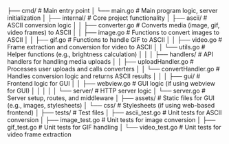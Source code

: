 ├── cmd/                    # Main entry point
│   └── main.go             # Main program logic, server initialization
│
├── internal/               # Core project functionality
│   ├── ascii/              # ASCII conversion logic
│   │   ├── converter.go    # Converts media (image, gif, video frames) to ASCII
│   │   ├── image.go        # Functions to convert images to ASCII
│   │   ├── gif.go          # Functions to handle GIF to ASCII
│   │   ├── video.go        # Frame extraction and conversion for video to ASCII
│   │   └── utils.go        # Helper functions (e.g., brightness calculation)
│   │
│   ├── handlers/           # API handlers for handling media uploads
│   │   ├── uploadHandler.go # Processes user uploads and calls converters
│   │   └── convertHandler.go # Handles conversion logic and returns ASCII results
│   │
│   ├── gui/                # Frontend logic for GUI
│   │   ├── webview.go      # GUI logic (if using webview for GUI)
│   │
│   │
│   └── server/             # HTTP server logic
│       └── server.go       # Server setup, routes, and middleware
│
├── assets/                 # Static files for GUI (e.g., images, stylesheets)
│   └── css/                # Stylesheets (if using web-based frontend)
│
├── tests/                  # Test files
│   ├── ascii_test.go       # Unit tests for ASCII conversion
│   ├── image_test.go       # Unit tests for image conversion
│   ├── gif_test.go         # Unit tests for GIF handling
│   └── video_test.go       # Unit tests for video frame extraction
